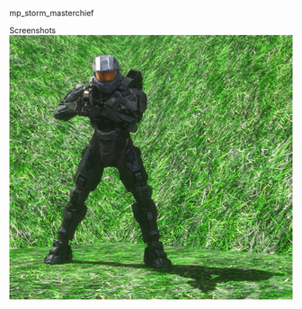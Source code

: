 mp_storm_masterchief



Screenshots
![Screenshot](https://github.com/jackrabbit72380/ho4kmmm/blob/master/common/H3EK/tags/dw3/objects/characters/masterchief/mp_storm_masterchief/mp_storm_masterchief_preview.jpg)
